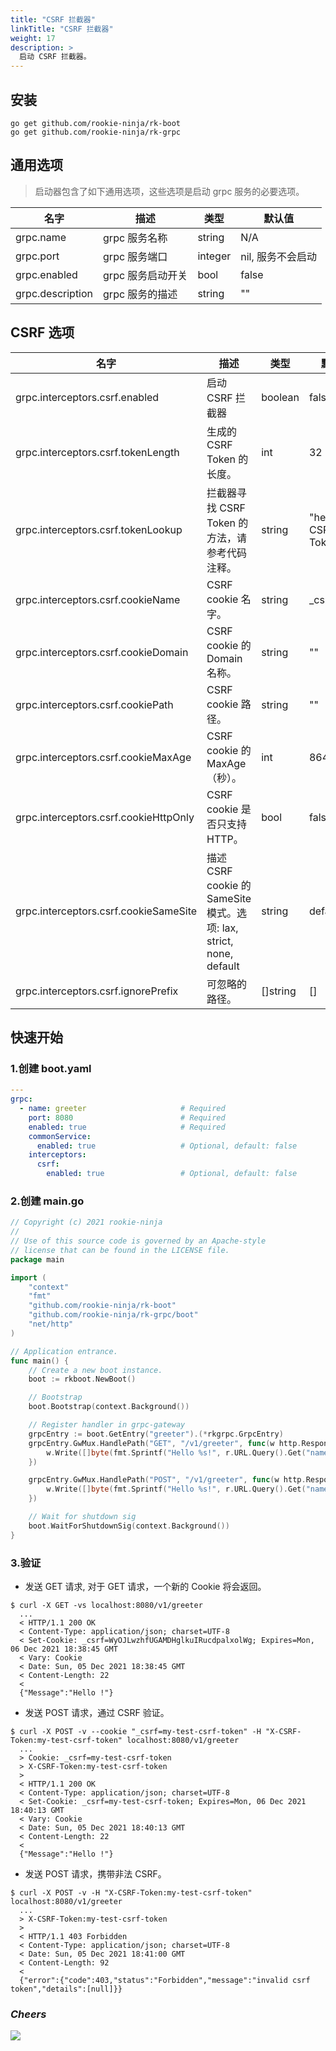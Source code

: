 ```yaml
---
title: "CSRF 拦截器"
linkTitle: "CSRF 拦截器"
weight: 17
description: >
  启动 CSRF 拦截器。
---
```


## 安装
```shell script
go get github.com/rookie-ninja/rk-boot
go get github.com/rookie-ninja/rk-grpc
```

## 通用选项
> 启动器包含了如下通用选项，这些选项是启动 grpc 服务的必要选项。

| 名字 | 描述 | 类型 | 默认值 |
| ------ | ------ | ------ | ------ |
| grpc.name | grpc 服务名称 | string | N/A |
| grpc.port | grpc 服务端口 | integer | nil, 服务不会启动 |
| grpc.enabled | grpc 服务启动开关 | bool | false |
| grpc.description | grpc 服务的描述 | string | "" |

## CSRF 选项
| 名字 | 描述 | 类型 | 默认值 |
| ------ | ------ | ------ | ------ |
| grpc.interceptors.csrf.enabled | 启动 CSRF 拦截器 | boolean | false |
| grpc.interceptors.csrf.tokenLength | 生成的 CSRF Token 的长度。 | int | 32 |
| grpc.interceptors.csrf.tokenLookup | 拦截器寻找 CSRF Token 的方法，请参考代码注释。| string | "header:X-CSRF-Token" |
| grpc.interceptors.csrf.cookieName | CSRF cookie 名字。 | string | _csrf |
| grpc.interceptors.csrf.cookieDomain | CSRF cookie 的 Domain 名称。 | string | "" |
| grpc.interceptors.csrf.cookiePath | CSRF cookie 路径。 | string | "" |
| grpc.interceptors.csrf.cookieMaxAge | CSRF cookie 的 MaxAge（秒）。 | int | 86400 |
| grpc.interceptors.csrf.cookieHttpOnly | CSRF cookie 是否只支持 HTTP。 | bool | false |
| grpc.interceptors.csrf.cookieSameSite | 描述 CSRF cookie 的 SameSite 模式。选项: lax, strict, none, default | string | default |
| grpc.interceptors.csrf.ignorePrefix | 可忽略的路径。 | []string | [] |

## 快速开始
### 1.创建 boot.yaml
```yaml
---
grpc:
  - name: greeter                     # Required
    port: 8080                        # Required
    enabled: true                     # Required
    commonService:
      enabled: true                   # Optional, default: false
    interceptors:
      csrf:
        enabled: true                 # Optional, default: false
```

### 2.创建 main.go
```go
// Copyright (c) 2021 rookie-ninja
//
// Use of this source code is governed by an Apache-style
// license that can be found in the LICENSE file.
package main

import (
	"context"
	"fmt"
	"github.com/rookie-ninja/rk-boot"
	"github.com/rookie-ninja/rk-grpc/boot"
	"net/http"
)

// Application entrance.
func main() {
	// Create a new boot instance.
	boot := rkboot.NewBoot()

	// Bootstrap
	boot.Bootstrap(context.Background())

	// Register handler in grpc-gateway
	grpcEntry := boot.GetEntry("greeter").(*rkgrpc.GrpcEntry)
	grpcEntry.GwMux.HandlePath("GET", "/v1/greeter", func(w http.ResponseWriter, r *http.Request, pathParams map[string]string) {
		w.Write([]byte(fmt.Sprintf("Hello %s!", r.URL.Query().Get("name"))))
	})

	grpcEntry.GwMux.HandlePath("POST", "/v1/greeter", func(w http.ResponseWriter, r *http.Request, pathParams map[string]string) {
		w.Write([]byte(fmt.Sprintf("Hello %s!", r.URL.Query().Get("name"))))
	})

	// Wait for shutdown sig
	boot.WaitForShutdownSig(context.Background())
}
```

### 3.验证
- 发送 GET 请求, 对于 GET 请求，一个新的 Cookie 将会返回。

```shell script
$ curl -X GET -vs localhost:8080/v1/greeter
  ...
  < HTTP/1.1 200 OK
  < Content-Type: application/json; charset=UTF-8
  < Set-Cookie: _csrf=WyOJLwzhfUGAMDHglkuIRucdpalxolWg; Expires=Mon, 06 Dec 2021 18:38:45 GMT
  < Vary: Cookie
  < Date: Sun, 05 Dec 2021 18:38:45 GMT
  < Content-Length: 22
  <
  {"Message":"Hello !"}
```

- 发送 POST 请求，通过 CSRF 验证。

```shell script
$ curl -X POST -v --cookie "_csrf=my-test-csrf-token" -H "X-CSRF-Token:my-test-csrf-token" localhost:8080/v1/greeter
  ...
  > Cookie: _csrf=my-test-csrf-token
  > X-CSRF-Token:my-test-csrf-token
  >
  < HTTP/1.1 200 OK
  < Content-Type: application/json; charset=UTF-8
  < Set-Cookie: _csrf=my-test-csrf-token; Expires=Mon, 06 Dec 2021 18:40:13 GMT
  < Vary: Cookie
  < Date: Sun, 05 Dec 2021 18:40:13 GMT
  < Content-Length: 22
  <
  {"Message":"Hello !"}
```

- 发送 POST 请求，携带非法 CSRF。

```shell script
$ curl -X POST -v -H "X-CSRF-Token:my-test-csrf-token" localhost:8080/v1/greeter
  ...
  > X-CSRF-Token:my-test-csrf-token
  >
  < HTTP/1.1 403 Forbidden
  < Content-Type: application/json; charset=UTF-8
  < Date: Sun, 05 Dec 2021 18:41:00 GMT
  < Content-Length: 92
  <
  {"error":{"code":403,"status":"Forbidden","message":"invalid csrf token","details":[null]}}
```

### _**Cheers**_
![](/bootstrapper/user-guide/cheers.png)